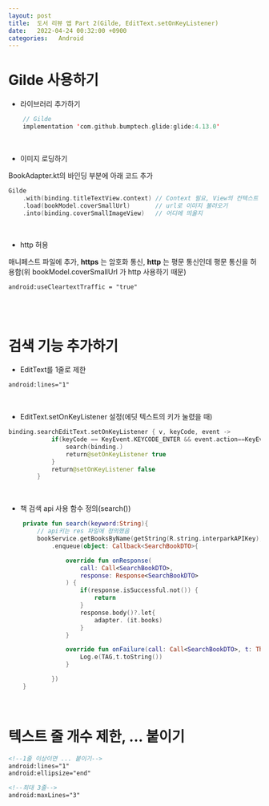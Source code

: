 ```yaml
---
layout: post
title:  도서 리뷰 앱 Part 2(Gilde, EditText.setOnKeyListener)
date:   2022-04-24 00:32:00 +0900
categories:   Android
---
```



# Gilde 사용하기

- 라이브러리 추가하기

```kotlin
    // Gilde
    implementation 'com.github.bumptech.glide:glide:4.13.0'
```

<br>

- 이미지 로딩하기

BookAdapter.kt의 바인딩 부분에 아래 코드 추가

```kotlin
Gilde
    .with(binding.titleTextView.context) // Context 필요, View의 컨텍스트 사용
    .load(bookModel.coverSmallUrl)       // url로 이미지 불러오기 
    .into(binding.coverSmallImageView)   // 어디에 띄울지
```

<br>

- http 허용

매니페스트 파일에 추가, __https__ 는 암호화 통신, __http__ 는 평문 통신인데 평문 통신을 허용함(위 bookModel.coverSmallUrl 가 http 사용하기 때문) 

```xml
android:useCleartextTraffic = "true"
```

<br>
<br>

# 검색 기능 추가하기

- EditText를 1줄로 제한

```xml
android:lines="1"
```

<br>

- EditText.setOnKeyListener 설정(에딧 텍스트의 키가 눌렸을 때)

```kotlin
binding.searchEditText.setOnKeyListener { v, keyCode, event ->
            if(keyCode == KeyEvent.KEYCODE_ENTER && event.action==KeyEvent.ACTION_DOWN){ // 엔터가 눌리면
                search(binding.)
                return@setOnKeyListener true
            }
            return@setOnKeyListener false
        }
```

<Br>

- 책 검색 api 사용 함수 정의(search())

```kotlin
    private fun search(keyword:String){
        // api키는 res 파일에 정의했음
        bookService.getBooksByName(getString(R.string.interparkAPIKey), keyword)
            .enqueue(object: Callback<SearchBookDTO>{

                override fun onResponse(
                    call: Call<SearchBookDTO>,
                    response: Response<SearchBookDTO>
                ) {
                    if(response.isSuccessful.not()) {
                        return
                    }
                    response.body()?.let{
                        adapter. (it.books)
                    }
                }

                override fun onFailure(call: Call<SearchBookDTO>, t: Throwable) {
                    Log.e(TAG,t.toString())
                }

            })
    }
```

<Br>

# 텍스트 줄 개수 제한, ... 붙이기

```xml
<!--1줄 이상이면 ... 붙이기-->
android:lines="1"
android:ellipsize="end"

<!--최대 3줄-->
android:maxLines="3"
```
